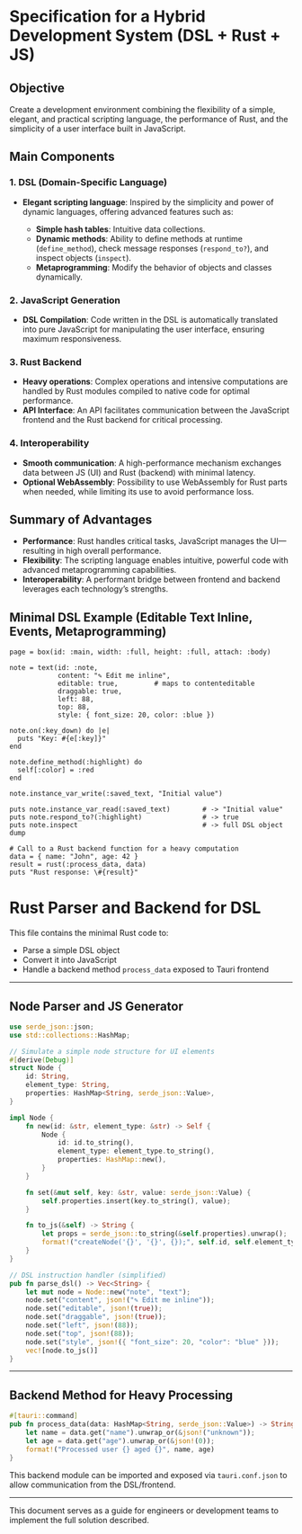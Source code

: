 # Specification for a Hybrid Development System (DSL + Rust + JS)

## Objective

Create a development environment combining the flexibility of a simple, elegant, and practical scripting language, the performance of Rust, and the simplicity of a user interface built in JavaScript.

## Main Components

### 1. **DSL (Domain-Specific Language)**

* **Elegant scripting language**: Inspired by the simplicity and power of dynamic languages, offering advanced features such as:

  * **Simple hash tables**: Intuitive data collections.
  * **Dynamic methods**: Ability to define methods at runtime (`define_method`), check message responses (`respond_to?`), and inspect objects (`inspect`).
  * **Metaprogramming**: Modify the behavior of objects and classes dynamically.

### 2. **JavaScript Generation**

* **DSL Compilation**: Code written in the DSL is automatically translated into pure JavaScript for manipulating the user interface, ensuring maximum responsiveness.

### 3. **Rust Backend**

* **Heavy operations**: Complex operations and intensive computations are handled by Rust modules compiled to native code for optimal performance.
* **API Interface**: An API facilitates communication between the JavaScript frontend and the Rust backend for critical processing.

### 4. **Interoperability**

* **Smooth communication**: A high-performance mechanism exchanges data between JS (UI) and Rust (backend) with minimal latency.
* **Optional WebAssembly**: Possibility to use WebAssembly for Rust parts when needed, while limiting its use to avoid performance loss.

## Summary of Advantages

* **Performance**: Rust handles critical tasks, JavaScript manages the UI—resulting in high overall performance.
* **Flexibility**: The scripting language enables intuitive, powerful code with advanced metaprogramming capabilities.
* **Interoperability**: A performant bridge between frontend and backend leverages each technology’s strengths.

## Minimal DSL Example (Editable Text Inline, Events, Metaprogramming)

```text
page = box(id: :main, width: :full, height: :full, attach: :body)

note = text(id: :note,
			content: "✎ Edit me inline",
			editable: true,         # maps to contenteditable
			draggable: true,
			left: 88,
			top: 88,
			style: { font_size: 20, color: :blue })

note.on(:key_down) do |e|
  puts "Key: #{e[:key]}"
end

note.define_method(:highlight) do
  self[:color] = :red
end

note.instance_var_write(:saved_text, "Initial value")

puts note.instance_var_read(:saved_text)        # -> "Initial value"
puts note.respond_to?(:highlight)               # -> true
puts note.inspect                               # -> full DSL object dump

# Call to a Rust backend function for a heavy computation
data = { name: "John", age: 42 }
result = rust(:process_data, data)
puts "Rust response: \#{result}"

```

# Rust Parser and Backend for DSL

This file contains the minimal Rust code to:

* Parse a simple DSL object
* Convert it into JavaScript
* Handle a backend method `process_data` exposed to Tauri frontend

---

## Node Parser and JS Generator

```rust
use serde_json::json;
use std::collections::HashMap;

// Simulate a simple node structure for UI elements
#[derive(Debug)]
struct Node {
    id: String,
    element_type: String,
    properties: HashMap<String, serde_json::Value>,
}

impl Node {
    fn new(id: &str, element_type: &str) -> Self {
        Node {
            id: id.to_string(),
            element_type: element_type.to_string(),
            properties: HashMap::new(),
        }
    }

    fn set(&mut self, key: &str, value: serde_json::Value) {
        self.properties.insert(key.to_string(), value);
    }

    fn to_js(&self) -> String {
        let props = serde_json::to_string(&self.properties).unwrap();
        format!("createNode('{}', '{}', {});", self.id, self.element_type, props)
    }
}

// DSL instruction handler (simplified)
pub fn parse_dsl() -> Vec<String> {
    let mut node = Node::new("note", "text");
    node.set("content", json!("✎ Edit me inline"));
    node.set("editable", json!(true));
    node.set("draggable", json!(true));
    node.set("left", json!(88));
    node.set("top", json!(88));
    node.set("style", json!({ "font_size": 20, "color": "blue" }));
    vec![node.to_js()]
}
```

---

## Backend Method for Heavy Processing

```rust
#[tauri::command]
pub fn process_data(data: HashMap<String, serde_json::Value>) -> String {
    let name = data.get("name").unwrap_or(&json!("unknown"));
    let age = data.get("age").unwrap_or(&json!(0));
    format!("Processed user {} aged {}", name, age)
}
```

This backend module can be imported and exposed via `tauri.conf.json` to allow communication from the DSL/frontend.


---

This document serves as a guide for engineers or development teams to implement the full solution described.
